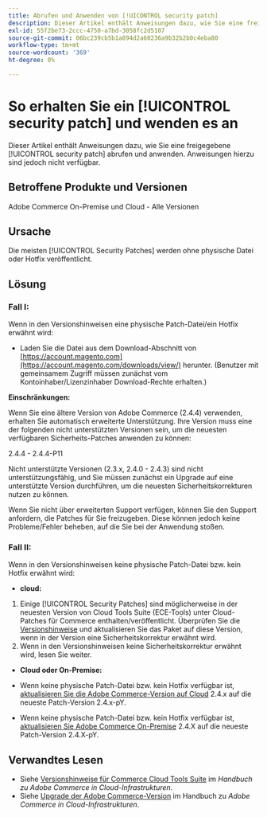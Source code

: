 ```yaml
---
title: Abrufen und Anwenden von [!UICONTROL security patch]
description: Dieser Artikel enthält Anweisungen dazu, wie Sie eine freigegebene [!UICONTROL security patch] abrufen und anwenden. Anweisungen hierzu sind jedoch nicht verfügbar.
exl-id: 55f2be73-2ccc-4750-a7bd-3058fc2d5107
source-git-commit: 06bc239cb5b1a894d2a60236a9b32b2b0c4eba80
workflow-type: tm+mt
source-wordcount: '369'
ht-degree: 0%

---
```


# So erhalten Sie ein [!UICONTROL security patch] und wenden es an

Dieser Artikel enthält Anweisungen dazu, wie Sie eine freigegebene [!UICONTROL security patch] abrufen und anwenden. Anweisungen hierzu sind jedoch nicht verfügbar.

## Betroffene Produkte und Versionen

Adobe Commerce On-Premise und Cloud - Alle Versionen

## Ursache

Die meisten [!UICONTROL Security Patches] werden ohne physische Datei oder Hotfix veröffentlicht.

## Lösung


### Fall I:

Wenn in den Versionshinweisen eine physische Patch-Datei/ein Hotfix erwähnt wird:

* Laden Sie die Datei aus dem Download-Abschnitt von [https://account.magento.com](https://account.magento.com/downloads/view/) herunter. (Benutzer mit gemeinsamem Zugriff müssen zunächst vom Kontoinhaber/Lizenzinhaber Download-Rechte erhalten.)

**Einschränkungen:**

Wenn Sie eine ältere Version von Adobe Commerce (2.4.4) verwenden, erhalten Sie automatisch erweiterte Unterstützung. Ihre Version muss eine der folgenden nicht unterstützten Versionen sein, um die neuesten verfügbaren Sicherheits-Patches anwenden zu können:

2.4.4 - 2.4.4-P11

Nicht unterstützte Versionen (2.3.x, 2.4.0 - 2.4.3) sind nicht unterstützungsfähig, und Sie müssen zunächst ein Upgrade auf eine unterstützte Version durchführen, um die neuesten Sicherheitskorrekturen nutzen zu können.

Wenn Sie nicht über erweiterten Support verfügen, können Sie den Support anfordern, die Patches für Sie freizugeben. Diese können jedoch keine Probleme/Fehler beheben, auf die Sie bei der Anwendung stoßen.

### Fall II:

Wenn in den Versionshinweisen keine physische Patch-Datei bzw. kein Hotfix erwähnt wird:

* **cloud:**

1. Einige [!UICONTROL Security Patches] sind möglicherweise in der neuesten Version von Cloud Tools Suite (ECE-Tools) unter Cloud-Patches für Commerce enthalten/veröffentlicht. Überprüfen Sie die [Versionshinweise](https://experienceleague.adobe.com/en/docs/commerce-cloud-service/user-guide/release-notes/cloud-tools-suite) und aktualisieren Sie das Paket auf diese Version, wenn in der Version eine Sicherheitskorrektur erwähnt wird.
1. Wenn in den Versionshinweisen keine Sicherheitskorrektur erwähnt wird, lesen Sie weiter.

* **Cloud oder On-Premise:**

* Wenn keine physische Patch-Datei bzw. kein Hotfix verfügbar ist, [aktualisieren Sie die Adobe Commerce-Version auf Cloud](https://experienceleague.adobe.com/en/docs/commerce-cloud-service/user-guide/develop/upgrade/commerce-version) 2.4.x auf die neueste Patch-Version 2.4.x-pY.
* Wenn keine physische Patch-Datei bzw. kein Hotfix verfügbar ist, [aktualisieren Sie Adobe Commerce On-Premise](https://experienceleague.adobe.com/en/docs/commerce-operations/upgrade-guide/implementation/perform-upgrade) 2.4.X auf die neueste Patch-Version 2.4.X-pY.

## Verwandtes Lesen

* Siehe [Versionshinweise für Commerce Cloud Tools Suite](https://experienceleague.adobe.com/en/docs/commerce-cloud-service/user-guide/release-notes/cloud-tools-suite) im *Handbuch zu Adobe Commerce in Cloud-Infrastrukturen*.
* Siehe [Upgrade der Adobe Commerce-Version](https://experienceleague.adobe.com/en/docs/commerce-cloud-service/user-guide/develop/upgrade/commerce-version) im Handbuch zu *Adobe Commerce in Cloud-Infrastrukturen*.

